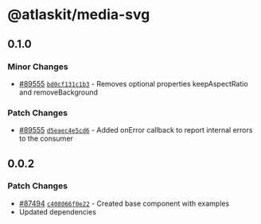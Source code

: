 # @atlaskit/media-svg

## 0.1.0

### Minor Changes

- [#89555](https://stash.atlassian.com/projects/CONFCLOUD/repos/confluence-frontend/pull-requests/89555) [`bd0cf131c1b3`](https://stash.atlassian.com/projects/CONFCLOUD/repos/confluence-frontend/commits/bd0cf131c1b3) - Removes optional properties keepAspectRatio and removeBackground

### Patch Changes

- [#89555](https://stash.atlassian.com/projects/CONFCLOUD/repos/confluence-frontend/pull-requests/89555) [`d5eaec4e5cd6`](https://stash.atlassian.com/projects/CONFCLOUD/repos/confluence-frontend/commits/d5eaec4e5cd6) - Added onError callback to report internal errors to the consumer

## 0.0.2

### Patch Changes

- [#87494](https://stash.atlassian.com/projects/CONFCLOUD/repos/confluence-frontend/pull-requests/87494) [`c408066f0e22`](https://stash.atlassian.com/projects/CONFCLOUD/repos/confluence-frontend/commits/c408066f0e22) - Created base component with examples
- Updated dependencies
